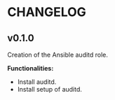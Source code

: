 # CHANGELOG

## v0.1.0

Creation of the Ansible auditd role.

**Functionalities:**

- Install auditd.
- Install setup of auditd.
